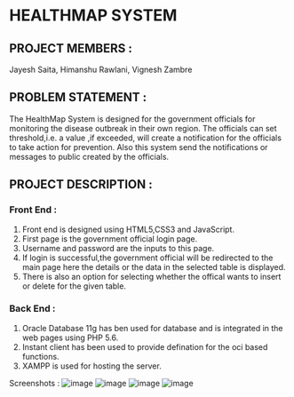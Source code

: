 # HEALTHMAP SYSTEM
## PROJECT MEMBERS :
Jayesh Saita, Himanshu Rawlani, Vignesh Zambre

## PROBLEM STATEMENT :
The HealthMap System is designed for the government officials for monitoring the disease outbreak in their own region. The officials can set threshold,i.e. a value ,if exceeded, will create a notification for the officials to take action for prevention. Also this system send the notifications or messages to public created by the officials. 

## PROJECT DESCRIPTION :
### Front End :
1. Front end is designed using HTML5,CSS3 and JavaScript.
2. First page is the government official login page.
3. Username and password are the inputs to this page.
4. If login is successful,the government official will be redirected to the main page here the details or the data in the selected table is displayed.
5. There is also an option for selecting whether the offical wants to insert or delete for the given table.

### Back End :
1. Oracle Database 11g has ben used for database and is integrated in the web pages using PHP 5.6.
2. Instant client has been used to provide defination for the oci based functions.
3. XAMPP is used for hosting the server.

Screenshots :
![image](https://user-images.githubusercontent.com/16475754/37103259-cc83dc0e-224f-11e8-923a-2cd521548912.png)
![image](https://user-images.githubusercontent.com/16475754/37103300-e6e566a8-224f-11e8-8b75-67988204f65d.png)
![image](https://user-images.githubusercontent.com/16475754/37103315-ee0452e6-224f-11e8-99a8-4601506f18e0.png)
![image](https://user-images.githubusercontent.com/16475754/37103321-f2b4ef12-224f-11e8-996c-2cf5d7304a6c.png)
